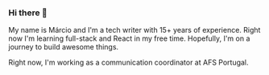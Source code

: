 ### Hi there 👋

My name is Márcio and I'm a tech writer with 15+ years of experience. Right now I'm learning full-stack and React in my free time. Hopefully, I'm on a journey to build awesome things.

Right now, I'm working as a communication coordinator at AFS Portugal.

<!--
**marciojpflorindo/marciojpflorindo** is a ✨ _special_ ✨ repository because its `README.md` (this file) appears on your GitHub profile.

Here are some ideas to get you started:

- 🔭 I’m currently working on ...
- 🌱 I’m currently learning ...
- 👯 I’m looking to collaborate on ...
- 🤔 I’m looking for help with ...
- 💬 Ask me about ...
- 📫 How to reach me: ...
- 😄 Pronouns: ...
- ⚡ Fun fact: ...
-->
